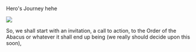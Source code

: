Hero's Journey hehe

![](https://upload.wikimedia.org/wikipedia/commons/1/1b/Heroesjourney.svg)

So, we shall start with an invitation, a call to action, to the Order of the Abacus or whatever it shall end up being (we really should decide upon this soon), 